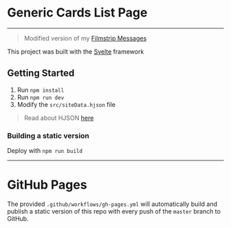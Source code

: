 # Generic Cards List Page
---

> Modified version of my [Filmstrip Messages](https://github.com/featherbear/filmstrip-messages)

This project was built with the [Svelte](https://svelte.dev/) framework

## Getting Started

1. Run `npm install`
2. Run `npm run dev`
3. Modify the `src/siteData.hjson` file

> Read about HJSON [here](https://hjson.github.io/)

### Building a static version

Deploy with `npm run build`

---

# GitHub Pages

The provided `.github/workflows/gh-pages.yml` will automatically build and publish a static version of this repo with every push of the `master` branch to GitHub.

